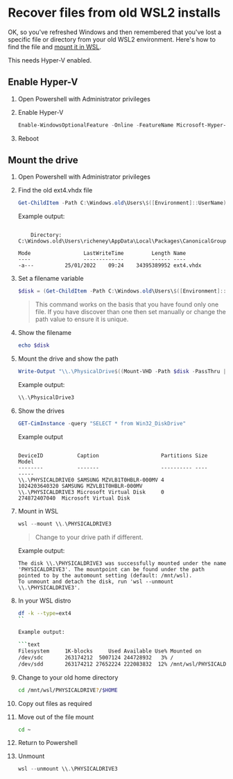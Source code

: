 # Recover files from old WSL2 installs

OK, so you've refreshed Windows and then remembered that you've lost a specific file or directory from your old WSL2 environment. Here's how to find the file and [mount it in WSL](https://docs.microsoft.com/windows/wsl/wsl2-mount-disk#mount-a-vhd-in-wsl).

This needs Hyper-V enabled.

## Enable Hyper-V

1. Open Powershell with Administrator privileges
1. Enable Hyper-V

    ```powershell
    Enable-WindowsOptionalFeature -Online -FeatureName Microsoft-Hyper-V-All
    ```

1. Reboot

## Mount the drive

1. Open Powershell with Administrator privileges
1. Find the old ext4.vhdx file

    ```powershell
    Get-ChildItem -Path C:\Windows.old\Users\$([Environment]::UserName)\AppData\Local\Packages -Include ext4.vhdx -File -Recurse -ErrorAction SilentlyContinue
    ```

    Example output:

    ```text

        Directory: C:\Windows.old\Users\richeney\AppData\Local\Packages\CanonicalGroupLimited.UbuntuonWindows_79rhkp1fndgsc\LocalState

    Mode                 LastWriteTime         Length Name
    ----                 -------------         ------ ----
    -a---          25/01/2022    09:24    34395389952 ext4.vhdx

    ```

1. Set a filename variable

    ```powershell
    $disk = (Get-ChildItem -Path C:\Windows.old\Users\$([Environment]::UserName)\AppData\Local\Packages -Include ext4.vhdx -File -Recurse -ErrorAction SilentlyContinue).FullName
    ```

    > This command works on the basis that you have found only one file. If you have discover than one then set manually or change the path value to ensure it is unique.

1. Show the filename

    ```powershell
    echo $disk
    ```

1. Mount the drive and show the path

    ```powershell
    Write-Output "\\.\PhysicalDrive$((Mount-VHD -Path $disk -PassThru | Get-Disk).Number)"
    ```

    Example output:

    ```powershell
    \\.\PhysicalDrive3
    ```

1. Show the drives

    ```powershell
    GET-CimInstance -query "SELECT * from Win32_DiskDrive"
    ```

    Example output

    ```text

    DeviceID           Caption                    Partitions Size          Model
    --------           -------                    ---------- ----          -----
    \\.\PHYSICALDRIVE0 SAMSUNG MZVLB1T0HBLR-000MV 4          1024203640320 SAMSUNG MZVLB1T0HBLR-000MV
    \\.\PHYSICALDRIVE3 Microsoft Virtual Disk     0          274872407040  Microsoft Virtual Disk
    ```

1. Mount in WSL

    ```powershell
    wsl --mount \\.\PHYSICALDRIVE3
    ```

    > Change to your drive path if different.

    Example output:

    ```text
    The disk \\.\PHYSICALDRIVE3 was successfully mounted under the name 'PHYSICALDRIVE3'. The mountpoint can be found under the path pointed to by the automount setting (default: /mnt/wsl).
    To unmount and detach the disk, run 'wsl --unmount \\.\PHYSICALDRIVE3'.
    ```

1. In your WSL distro

    ```bash
    df -k --type=ext4
    ``

    Example output:

    ```text
    Filesystem     1K-blocks     Used Available Use% Mounted on
    /dev/sdc       263174212  5007124 244728932   3% /
    /dev/sdd       263174212 27652224 222083832  12% /mnt/wsl/PHYSICALDRIVE3
    ````

1. Change to your old home directory

    ```bash
    cd /mnt/wsl/PHYSICALDRIVE?/$HOME
    ```

1. Copy out files as required
1. Move out of the file mount

    ```bash
    cd ~
    ```

1. Return to Powershell
1. Unmount

    ```powershell
    wsl --unmount \\.\PHYSICALDRIVE3
    ```
